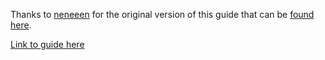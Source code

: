 Thanks to [neneeen](https://github.com/neneeen) for the original version of this guide that can be [found here](https://github.com/neneeen/own-vpn-for-everyone).

[Link to guide here](./guides/GCEEnglish.md)
